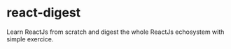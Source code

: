 # react-digest
 Learn ReactJs from scratch and digest the whole ReactJs echosystem with simple exercice.
